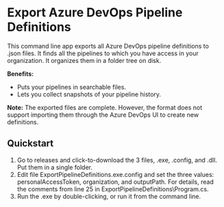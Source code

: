 # Export Azure DevOps Pipeline Definitions
This command line app exports all Azure DevOps pipeline definitions to .json files. It finds all the pipelines to which you have access in your organization. It organizes them in a folder tree on disk. 

**Benefits:** 
- Puts your pipelines in searchable files.
- Lets you collect snapshots of your pipeline history. 

**Note:** 
The exported files are complete. However, the format does not support importing them through the Azure DevOps UI to create new definitions.

## Quickstart
1. Go to releases and click-to-download the 3 files, .exe, .config, and .dll. Put them in a single folder. 
1. Edit file ExportPipelineDefinitions.exe.config and set the three values: personalAccessToken, organization, and outputPath.
   For details, read the comments from line 25 in ExportPipelineDefinitions\Program.cs.
1. Run the .exe by double-clicking, or run it from the command line.
